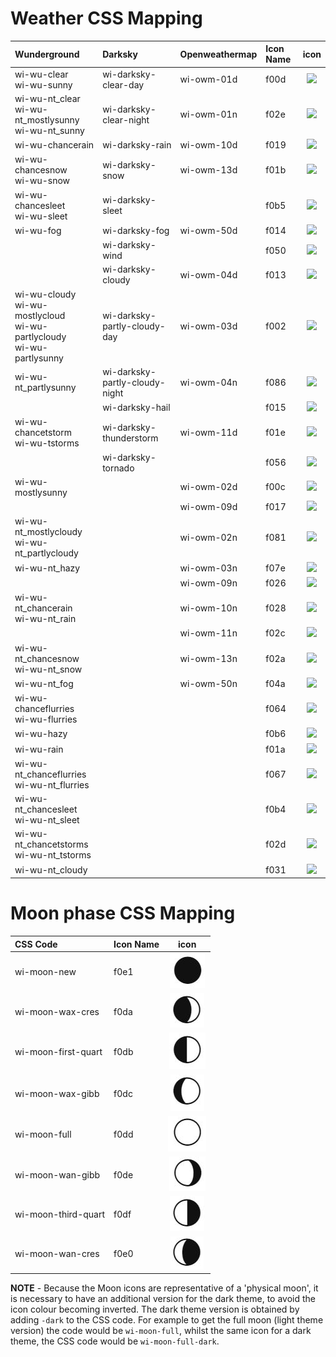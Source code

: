 # Weather CSS Mapping
| Wunderground                                                 | Darksky                        | Openweathermap | Icon Name |           icon           |
| :-------------------------- | :----------------- | :------------- | :-------- | :----------------------: |
| wi-wu-clear<br />wi-wu-sunny | wi-darksky-clear-day           | wi-owm-01d     | f00d      |   ![](images/f00d.jpg)   |
| wi-wu-nt_clear<br />wi-wu-nt_mostlysunny<br />wi-wu-nt_sunny | wi-darksky-clear-night         | wi-owm-01n     | f02e      |   ![](images/f02e.jpg)   |
| wi-wu-chancerain                                             | wi-darksky-rain                | wi-owm-10d     | f019      |   ![](images/f019.jpg) |
| wi-wu-chancesnow<br />wi-wu-snow                             | wi-darksky-snow                | wi-owm-13d     | f01b      |   ![](images/f01b.jpg)   |
| wi-wu-chancesleet<br />wi-wu-sleet                           | wi-darksky-sleet               |                | f0b5      |   ![](images/f0b5.jpg)   |
| wi-wu-fog                                                    | wi-darksky-fog                 | wi-owm-50d     | f014      |   ![](images/f014.jpg)   |
|                                                              | wi-darksky-wind                |                | f050      |   ![](images/f050.jpg)   |
|                                                              | wi-darksky-cloudy              | wi-owm-04d     | f013      |   ![](images/f013.jpg)   |
| wi-wu-cloudy<br />wi-wu-mostlycloud<br />wi-wu-partlycloudy<br />wi-wu-partlysunny | wi-darksky-partly-cloudy-day   | wi-owm-03d     | f002      |   ![](images/f002.jpg)   |
| wi-wu-nt_partlysunny                                         | wi-darksky-partly-cloudy-night | wi-owm-04n     | f086      |   ![](images/f086.jpg)   |
|                                                              | wi-darksky-hail                |                | f015      |   ![](images/f015.jpg)   |
| wi-wu-chancetstorm<br />wi-wu-tstorms                        | wi-darksky-thunderstorm        | wi-owm-11d     | f01e      |   ![](images/f01e.jpg)   |
|                                                              | wi-darksky-tornado             |                | f056      |   ![](images/f056.jpg)   |
| wi-wu-mostlysunny |                                | wi-owm-02d     | f00c      |   ![](images/f00c.jpg)   |
|                                                              |                                | wi-owm-09d     | f017      |   ![](images/f017.jpg)   |
| wi-wu-nt_mostlycloudy<br />wi-wu-nt_partlycloudy             |                                | wi-owm-02n     | f081      |   ![](images/f081.jpg)   |
| wi-wu-nt_hazy                                                |                                | wi-owm-03n     | f07e      |   ![](images/f07e.jpg)   |
|                                                              |                                | wi-owm-09n     | f026      |   ![](images/f026.jpg)   |
| wi-wu-nt_chancerain<br />wi-wu-nt_rain                       |                                | wi-owm-10n     | f028      |   ![](images/f028.jpg)   |
|                                                              |                                | wi-owm-11n     | f02c      |   ![](images/f02c.jpg)   |
| wi-wu-nt_chancesnow<br />wi-wu-nt_snow                       |                                | wi-owm-13n     | f02a      |   ![](images/f02a.jpg)   |
| wi-wu-nt_fog                                                 |                                | wi-owm-50n     | f04a      |   ![](images/f04a.jpg)   |
| wi-wu-chanceflurries<br />wi-wu-flurries                     |                                |                | f064      |   ![](images/f064.jpg)   |
| wi-wu-hazy                                                   |                                |                | f0b6      |   ![](images/f0b6.jpg)   |
| wi-wu-rain                                                   |                                |                | f01a      |   ![](images/f01a.jpg)   |
| wi-wu-nt_chanceflurries<br />wi-wu-nt_flurries               |                                |                | f067      |   ![](images/f067.jpg)   |
| wi-wu-nt_chancesleet<br />wi-wu-nt_sleet                     |                                |                | f0b4      |   ![](images/f0b4.jpg)   |
| wi-wu-nt_chancetstorms<br />wi-wu-nt_tstorms                 |                                |                | f02d      |   ![](images/f02d.jpg)   |
| wi-wu-nt_cloudy                                              |                                |                | f031      |   ![](images/f031.jpg)   |

# Moon phase CSS Mapping
| CSS Code                                                 | Icon Name |           icon           |
| :-------------------------- | :-------- | :----------------------: |
| wi-moon-new                    | f0e1      |   ![](images/moon5.JPG)   |
| wi-moon-wax-cres               | f0da      |   ![](images/moon6.JPG)   |
| wi-moon-first-quart            | f0db      |   ![](images/moon7.JPG)   |
| wi-moon-wax-gibb               | f0dc      |   ![](images/moon8.JPG)   |
| wi-moon-full                   | f0dd      |   ![](images/moon1.JPG)   |
| wi-moon-wan-gibb               | f0de      |   ![](images/moon2.JPG)   |
| wi-moon-third-quart            | f0df      |   ![](images/moon3.JPG)   |
| wi-moon-wan-cres               | f0e0      |   ![](images/moon4.JPG)   |

**NOTE** - Because the Moon icons are representative of a 'physical moon', it is necessary to have an additional version for the dark theme, to avoid the icon colour becoming inverted. The dark theme version is obtained by adding `-dark` to the CSS code. For example to get the full moon (light theme version) the code would be `wi-moon-full`, whilst the same icon for a dark theme, the CSS code would be `wi-moon-full-dark`.
